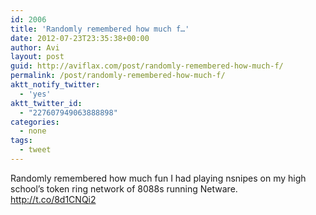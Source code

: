 ```yaml
---
id: 2006
title: 'Randomly remembered how much f…'
date: 2012-07-23T23:35:38+00:00
author: Avi
layout: post
guid: http://aviflax.com/post/randomly-remembered-how-much-f/
permalink: /post/randomly-remembered-how-much-f/
aktt_notify_twitter:
  - 'yes'
aktt_twitter_id:
  - "227607949063888898"
categories:
  - none
tags:
  - tweet
---
```

Randomly remembered how much fun I had playing nsnipes on my high school’s token ring network of 8088s running Netware. <a href="http://t.co/8d1CNQi2" rel="nofollow">http://t.co/8d1CNQi2</a>